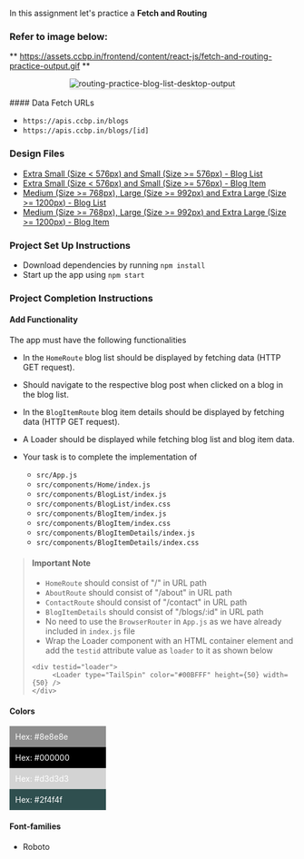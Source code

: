 In this assignment let's practice a **Fetch and Routing** 

### Refer to image below:
** https://assets.ccbp.in/frontend/content/react-js/fetch-and-routing-practice-output.gif **
<br/>
<div style="text-align: center;">
    <img src="https://assets.ccbp.in/frontend/content/react-js/fetch-and-routing-practice-output.gif" alt="routing-practice-blog-list-desktop-output" style="max-width:70%;box-shadow:0 2.8px 2.2px rgba(0, 0, 0, 0.12)">
</div>
<br/>
#### Data Fetch URLs

- `https://apis.ccbp.in/blogs`
- `https://apis.ccbp.in/blogs/[id]`


### Design Files

- [Extra Small (Size < 576px) and Small (Size >= 576px) - Blog List](https://assets.ccbp.in/frontend/content/react-js/fetch-and-routing-practice-sm-blog-list-output.png)
- [Extra Small (Size < 576px) and Small (Size >= 576px) - Blog Item](https://assets.ccbp.in/frontend/content/react-js/fetch-and-routing-practice-sm-blog-item-output.png)
- [Medium (Size >= 768px), Large (Size >= 992px) and Extra Large (Size >= 1200px) - Blog List](https://assets.ccbp.in/frontend/content/react-js/fetch-and-routing-practice-lg-blog-list-output.png)
- [Medium (Size >= 768px), Large (Size >= 992px) and Extra Large (Size >= 1200px) - Blog Item](https://assets.ccbp.in/frontend/content/react-js/fetch-and-routing-practice-lg-blog-item-output.png)

### Project Set Up Instructions

- Download dependencies by running `npm install`
- Start up the app using `npm start`

### Project Completion Instructions

#### Add Functionality

The app must have the following functionalities

- In the `HomeRoute` blog list should be displayed by fetching data (HTTP GET
  request).
- Should navigate to the respective blog post when clicked on a blog in the blog
  list.
- In the `BlogItemRoute` blog item details should be displayed by fetching data
  (HTTP GET request).
- A Loader should be displayed while fetching blog list and blog item data.
- Your task is to complete the implementation of

  - `src/App.js`
  - `src/components/Home/index.js`
  - `src/components/BlogList/index.js`
  - `src/components/BlogList/index.css`
  - `src/components/BlogItem/index.js`
  - `src/components/BlogItem/index.css`
  - `src/components/BlogItemDetails/index.js`
  - `src/components/BlogItemDetails/index.css`

> #### Important Note
>
> - `HomeRoute` should consist of "/" in URL path
> - `AboutRoute` should consist of "/about" in URL path
> - `ContactRoute` should consist of "/contact" in URL path
> - `BlogItemDetails` should consist of "/blogs/:id" in URL path
> - No need to use the `BrowserRouter` in `App.js` as we have already included
>   in `index.js` file
> - Wrap the Loader component with an HTML container element and add the
>   `testid` attribute value as `loader` to it as shown below
>
> ```
> <div testid="loader">
>      <Loader type="TailSpin" color="#00BFFF" height={50} width={50} />
> </div>
>
> ```





#### Colors

<div style="background-color: #8e8e8e; width: 150px; padding: 10px; color: white">Hex: #8e8e8e</div>
<div style="background-color: #000000; width: 150px; padding: 10px; color: white">Hex: #000000</div>
<div style="background-color: #d3d3d3; width: 150px; padding: 10px; color: white">Hex: #d3d3d3</div>
<div style="background-color: #2f4f4f; width: 150px; padding: 10px; color: white">Hex: #2f4f4f</div>

#### Font-families

- Roboto


